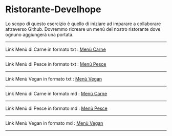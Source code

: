 # Ristorante-Develhope
Lo scopo di questo esercizio è quello di iniziare ad imparare a collaborare attraverso Github. 
Dovremmo ricreare un menù del nostro ristorante dove ognuno aggiungerà una portata.
***
Link Menù di Carne in formato txt : [Menù Carne](https://etc/) 
***
Link Menù di Pesce in formato txt : [Menù Pesce](https://etc/)
***
Link Menù Vegan in formato txt : [Menù Vegan](https://etc/)
***
Link Menù di Carne in formato md : [Menù Carne](https://etc/)
***
Link Menù di Pesce in formato md : [Menù Pesce](https://etc/)
***
Link Menù Vegan in formato md : [Menù Vegan](https://etc/)
***
